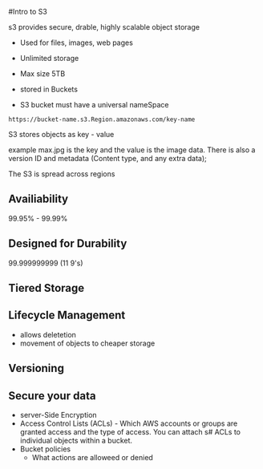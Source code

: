 #Intro to S3

s3 provides secure, drable, highly scalable object storage

- Used for files, images, web pages

- Unlimited storage

- Max size 5TB

- stored in Buckets

- S3 bucket must have a universal nameSpace
```text
https://bucket-name.s3.Region.amazonaws.com/key-name
```
S3 stores objects as key - value

example max.jpg is the key and the value is the image data.  There is also a version ID and metadata (Content type, and any extra data);

The S3 is spread across regions

## Availiability
99.95% - 99.99%
## Designed for Durability
99.999999999 (11 9's)

## Tiered Storage

## Lifecycle Management
- allows deletetion
- movement of objects to cheaper storage

## Versioning

## Secure your data
- server-Side Encryption
- Access Control Lists (ACLs) - Which AWS accounts or groups are granted access and the type of access.  You can attach s# ACLs to individual objects within a bucket.
- Bucket policies
    - What actions are alloweed or denied




